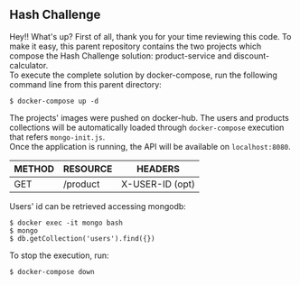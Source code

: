 ## Hash Challenge

Hey!! What's up? First of all, thank you for your time reviewing this code.
To make it easy, this parent repository contains the two projects which compose the Hash Challenge solution: product-service and discount-calculator.
<br/>
To execute the complete solution by docker-compose, run the following command line from this parent directory:

```shell script
$ docker-compose up -d
```

The projects' images were pushed on docker-hub. The users and products collections will be automatically loaded through `docker-compose` execution that refers  `mongo-init.js`.
<br/>
Once the application is running, the API will be available on `localhost:8080`.
<br/>

| METHOD       | RESOURCE    | HEADERS         |
|--------------|-------------|-----------------|
| GET          |/product     | X-USER-ID (opt) |

Users' id can be retrieved accessing mongodb:
<br/>


```shell script
$ docker exec -it mongo bash
$ mongo
$ db.getCollection('users').find({})
```

To stop the execution, run:

```shell script
$ docker-compose down
```
